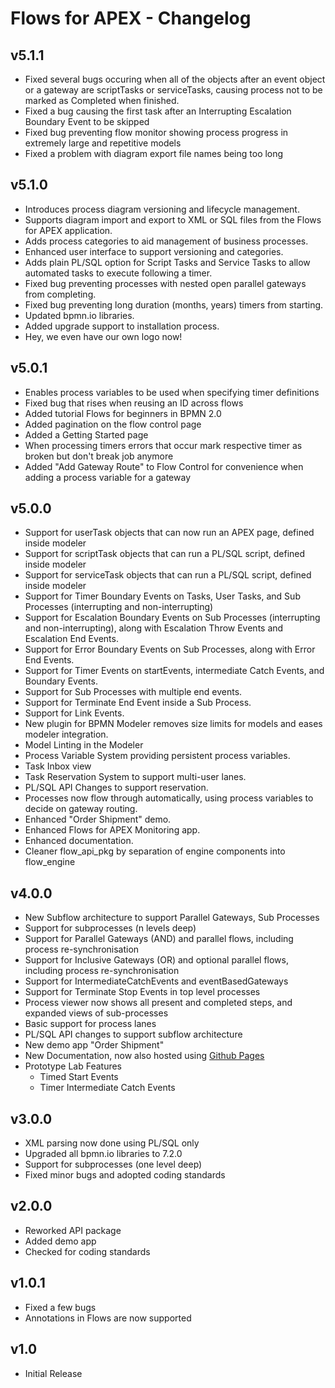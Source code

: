 # Flows for APEX - Changelog

## v5.1.1

- Fixed several bugs occuring when all of the objects after an event object or a gateway are scriptTasks or serviceTasks, causing process not to be marked as Completed when finished.
- Fixed a bug causing the first task after an Interrupting Escalation Boundary Event to be skipped
- Fixed bug preventing flow monitor showing process progress in extremely large and repetitive models
- Fixed a problem with diagram export file names being too long

## v5.1.0

- Introduces process diagram versioning and lifecycle management.
- Supports diagram import and export to XML or SQL files from the Flows for APEX application.
- Adds process categories to aid management of business processes.
- Enhanced user interface to support versioning and categories.
- Adds plain PL/SQL option for Script Tasks and Service Tasks to allow automated tasks to execute following a timer.
- Fixed bug preventing processes with nested open parallel gateways from completing.
- Fixed bug preventing long duration (months, years) timers from starting.
- Updated bpmn.io libraries.
- Added upgrade support to installation process.
- Hey, we even have our own logo now!

## v5.0.1

- Enables process variables to be used when specifying timer definitions
- Fixed bug that rises when reusing an ID across flows
- Added tutorial Flows for beginners in BPMN 2.0
- Added pagination on the flow control page
- Added a Getting Started page
- When processing timers errors that occur mark respective timer as broken but don't break job anymore
- Added "Add Gateway Route" to Flow Control for convenience when adding a process variable for a gateway

## v5.0.0

- Support for userTask objects that can now run an APEX page, defined inside modeler
- Support for scriptTask objects that can run a PL/SQL script, defined inside modeler
- Support for serviceTask objects that can run a PL/SQL script, defined inside modeler
- Support for Timer Boundary Events on Tasks, User Tasks, and Sub Processes (interrupting and non-interrupting)
- Support for Escalation Boundary Events on Sub Processes (interrupting and non-interrupting), along with Escalation Throw Events and Escalation End Events.
- Support for Error Boundary Events on Sub Processes, along with Error End Events.
- Support for Timer Events on startEvents, intermediate Catch Events, and Boundary Events.
- Support for Sub Processes with multiple end events.
- Support for Terminate End Event inside a Sub Process.
- Support for Link Events.
- New plugin for BPMN Modeler removes size limits for models and eases modeler integration.
- Model Linting in the Modeler
- Process Variable System providing persistent process variables.
- Task Inbox view
- Task Reservation System to support multi-user lanes.
- PL/SQL API Changes to support reservation.
- Processes now flow through automatically, using process variables to decide on gateway routing.
- Enhanced "Order Shipment" demo.
- Enhanced Flows for APEX Monitoring app.
- Enhanced documentation.
- Cleaner flow_api_pkg by separation of engine components into flow_engine

## v4.0.0

- New Subflow architecture to support Parallel Gateways, Sub Processes
- Support for subprocesses (n levels deep)
- Support for Parallel Gateways (AND) and parallel flows, including process re-synchronisation
- Support for Inclusive Gateways (OR) and optional parallel flows, including process re-synchronisation
- Support for IntermediateCatchEvents and eventBasedGateways
- Support for Terminate Stop Events in top level processes
- Process viewer now shows all present and completed steps, and expanded views of sub-processes
- Basic support for process lanes
- PL/SQL API changes to support subflow architecture
- New demo app "Order Shipment"
- New Documentation, now also hosted using [Github Pages](https://mt-ag.github.io/apex-flowsforapex/)
- Prototype Lab Features
  - Timed Start Events
  - Timer Intermediate Catch Events

## v3.0.0

- XML parsing now done using PL/SQL only
- Upgraded all bpmn.io libraries to 7.2.0
- Support for subprocesses (one level deep)
- Fixed minor bugs and adopted coding standards

## v2.0.0

- Reworked API package
- Added demo app
- Checked for coding standards

## v1.0.1

- Fixed a few bugs
- Annotations in Flows are now supported

## v1.0

- Initial Release
